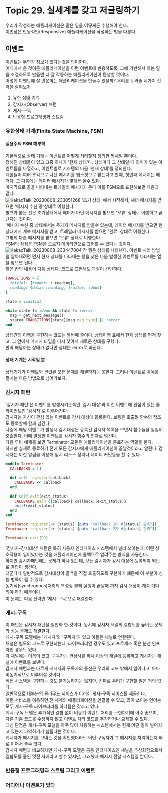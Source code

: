 # Topic 29. 실세계를 갖고 저글링하기
우리가 작성하는 애플리케이션은 맡은 일을 어떻게든 수행해야 한다.  
이번장은 반응적인(Responsive) 애플리케이션을 작성하는 법을 다룬다.  

## 이벤트
이벤트는 무언가 정보가 있다는것을 의미한다.  
어디에서 온 것이든 애플리케이션을 이런 이벤트에 반응하도록, 그에 기반해서 하는 일을 조절하도록 만들면 더 잘 작동하는 애플리케이션이 탄생할 것이다.  
어떻게 이벤트에 잘 반응하는 애플리케이션을 만들수 있을까? 우리를 도와줄 네가지 전략을 살펴보자
1. 유한 상태 기계
2. 감시자(Observer) 패턴
3. 게시-구독
4. 반응형 프로그래밍과 스트림

### 유한상태 기계(Finite State Machine, FSM)

#### 실용주의 FSM 해부학
기본적으로 상태 기계는 이벤트를 어떻게 처리할지 정의한 명세일 뿐이다.  
정해진 상태들이 있고 그중 하나가 '현재 상태'다. 상태마다 그 상태일 때 의미가 있는 이벤트들을 나열하고, 이벤트별로 시스템의 다음 '현재 상태'를 정의한다.  
예를들어 여러 조각으로 나뉜 메시지를 웹소켓으로 받는다고 할떄, 첫번째 메시지는 헤더다. 그 다음에는 데이터 메시지가 몇개든 올수 있다.  
마지막으로 끝을 나타내는 트레일러 메시지가 온다 이를 FSM으로 표현해보면 다음과 같다.  
![KakaoTalk_20230808_233051268](https://github.com/jhkman/ProgramProgrammingProgrammer/assets/50142323/79802a34-df61-4063-8b19-c4ec36cdec6b)
'초기 상태' 에서 시작해서, 헤더 메시지를 받으면 '메시지 수신 중'상태로 이행한다.  
별표가 붙은 선은 초기상태에서 헤더가 아닌 메시지를 받으면 '오류' 상태로 이행하고 끝난다는 것이다.  
'메시지 수신 중'상태에서는 두가지 메시지를 받을수 있는데, 데이터 메시지를 받으면 현 상태에서 계속 메시지를 받고, 트레일러 메시지를 받으면 '완료' 상태로 이행한다.  
그밖의 다른 메시지를 받으면 '오류' 상태로 이행한다.  
FSM의 장점은 FSM을 오로지 데이터만으로 표현할 수 있다는 것이다.  
![KakaoTalk_20230808_233447804](https://github.com/jhkman/ProgramProgrammingProgrammer/assets/50142323/fa8403b3-3dcb-4675-bdfd-ce8deebb4d23)
각 행은 상태를 나타낸다. 이벤트 처리 방법을 알아내려면 먼저 현재 상태를 나타내는 행을 찾은 다음 발생한 이벤트를 나타내는 열을 찾으면 된다.  
찾은 칸의 내용이 다음 상태다. 코드로 표현해도 똑같이 간단하다.
```Ruby
TRANSITIONS = {
  initial: {header: : reading},
  reading: {data: :reading, trailer: :done}
}

state = :initial

while state != :done && state != :error
  msg = get_next_message()
  state= TRANSITIONS[state][msg.msg_type] || :error
end
```
상태간의 이행을 구현하는 코드는 열번째 줄이다. 상태이행 표에서 현재 상태를 먼저 찾고, 그 안에서 메시지 타입을 다시 찾아서 새로운 상태를 구했다.  
만약 해당하는 상태가 없다면 상태는 :error로 바뀐다.  

#### 상태 기계는 시작일 뿐
상태기계가 이벤트와 관련된 모든 문제를 해결하지는 못한다. 그러니 이벤트로 곡예를 펼치는 다른 방법으로 넘어가보자.  

### 감시자 패턴
'감시자 패턴'은 이벤트를 발생시키는쪽인 '감시 대상'과 이런 이벤트에 관심이 있는 클라이언트인 '감시자'로 이루어진다.  
감시자는 자신이 관심 있는 이벤트를 감시 대상에 등록한다. 보통은 호출될 함수의 참조도 등록할때 함께 넘긴다.  
나중에 해당 이벤트가 발생시 감시대상은 등록된 감시자 목록을 보면서 함수들을 일일히 호출한다. 이때 발생한 이벤트를 감시자 함수의 인자로 넘긴다.  
다음 루비 예제를 보면 Terminator 모듈은 애플리케이션을 종료하는 역할을 한다.  
하지만 실제로 종료하기 전에 모든 감시자에게 애플리케이션이 끝날것이라고 알린다. 감시자는 이런 알림을 이용해 임시 리소스 정리나 데이터 커밋등을 할 수 있다.  
```Ruby
module Terminator
  CALLBACKS = []

  def self.register(callback)
    CALLBACKS << callback
  end

  def self.exit(exit_status)
    CALLBACKS.each {|callback| callback.(exit_status)}
    exit!(exit_status)
  end
end

Terminator.register(-> (status) {puts "callback 1이 #{status} 관측"})
Terminator.register(-> (status) {puts "callback 2가 #{status} 관측"})

Terminator.exit(99)
```
'감시자-감시대상' 패턴은 특히 사용자 인터페이스 시스템에서 널리 쓰이는데, 어떤 상호작용이 일어났다는 것을 애플리케이션에 콜백으로 알려주는 방식을 사용한다.  
하지만 감시자패턴에는 문제가 하나 있는데, 모든 감시자가 감시 대상에 등록되야 되므로 결합이 생긴다.  
더군다나 일반적으로 감시대상이 콜백을 직접 호출하도록 구현하기 떄문에 이 부분이 성능 병목이 될 수 있다.  
동기적(synchronous)처리의  특성상 콜백 실행이 끝날때 까지 감시 대상이 계속 기다려야 하기 때문이다.  
이 문제는 다음 전략인 '게시-구독'으로 해결한다.  

### 게시-구독
이 패턴은 감시자 패턴을 일반화 한 것이다. 동시에 감시자 모델의 결합도를 높이는 문제와 성능 문제도 해결한다.  
게시-구독 모델에는 '게시자'와 '구독자'가 있고 이들은 채널로 연결된다.  
채널은 별도의 코드로 구현되는데, 라이브러리인 경우도 있고 프로세스 혹은 분산 인프라인 경우도 있다.  
각 채널에는 이름이 있고, 구독자는 관심사를 하나 이상의 채널에 등록하고 게시자는 채널에 이벤트를 보낸다.  
감시자 패턴과는 다르게 게시자와 구독자의 통신은 우리의 코드 밖에서 일어나고, 아마 비동기적으로 이루어질 것이다.  
직접 시스템을 구현하는 것도 불가능하지는 않지만, 진짜로 우리가 구현할 일은 거의 없다.  
일반적으로 대부분의 클라우드 서비스가 이러한 게시-구독 서비스를 제공한다.  
이런 서비스를 이용하면 전 세계의 애플리케이션을 연결할 수 있고, 많이 쓰이는 언어는 모두 게시-구독 라이브러리를 하나쯤은 갖추고 있다.  
게시-구독 모델은 추가적인 결합 없이 비동기 이벤트 처리를 구현하기에 아주 좋으며, 다른 기존 코드를 수정하지 않고 이벤트 처리 코드를 추가하거나 교체할 수 있다.  
대신 단점은 게시-구독 모델을 아주 많이 사용하는 시스템에서는 현재 어떤 일이 벌어지고 있는지 파악하기가 힘들다는 것이다.  
게시자가 메시지를 보내는 것을 확인했더라도 어떤 구독자가 그 메시지를 처리하는지 바로 이어서 볼수 없다.  
감시자 패턴과 비교하자면 게시-구독 모델은 공통 인터페이스인 채널을 추상화함으로서 결합도를 줄인 멋진 사례라고 할수 있지만, 그래봤자 메시지 전달 시스템일 뿐이다.  

### 반응형 프로그래밍과 스트림 그리고 이벤트

### 어디에나 이벤트가 있다
